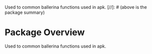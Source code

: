 Used to common ballerina functions used in apk.
[//]: # (above is the package summary)

# Package Overview
Used to common ballerina functions used in apk.
